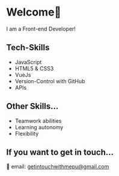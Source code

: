 # Welcome👋

I am a Front-end Developer!

## Tech-Skills

+ JavaScript
+ HTML5 & CSS3
+ VueJs
+ Version-Control with GitHub
+ APIs

## Other Skills...

+ Teamwork abilities
+ Learning autonomy
+ Flexibility

## If you want to get in touch...

📩 email: getintouchwithmepu@gmail.com



